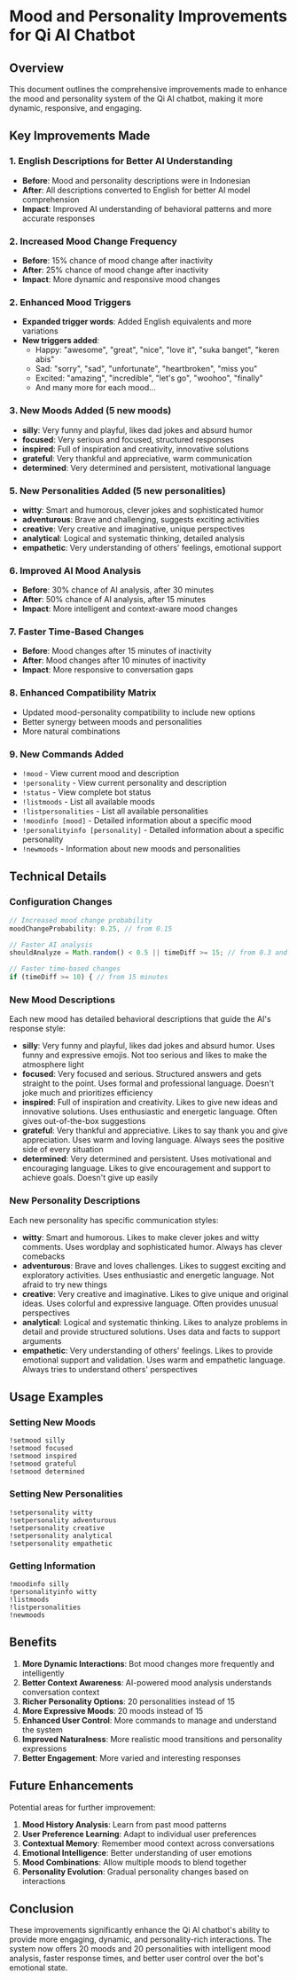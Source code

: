 # Mood and Personality Improvements for Qi AI Chatbot

## Overview
This document outlines the comprehensive improvements made to enhance the mood and personality system of the Qi AI chatbot, making it more dynamic, responsive, and engaging.

## Key Improvements Made

### 1. **English Descriptions for Better AI Understanding**
- **Before**: Mood and personality descriptions were in Indonesian
- **After**: All descriptions converted to English for better AI model comprehension
- **Impact**: Improved AI understanding of behavioral patterns and more accurate responses

### 2. **Increased Mood Change Frequency**
- **Before**: 15% chance of mood change after inactivity
- **After**: 25% chance of mood change after inactivity
- **Impact**: More dynamic and responsive mood changes

### 2. **Enhanced Mood Triggers**
- **Expanded trigger words**: Added English equivalents and more variations
- **New triggers added**: 
  - Happy: "awesome", "great", "nice", "love it", "suka banget", "keren abis"
  - Sad: "sorry", "sad", "unfortunate", "heartbroken", "miss you"
  - Excited: "amazing", "incredible", "let's go", "woohoo", "finally"
  - And many more for each mood...

### 3. **New Moods Added (5 new moods)**
- **silly**: Very funny and playful, likes dad jokes and absurd humor
- **focused**: Very serious and focused, structured responses
- **inspired**: Full of inspiration and creativity, innovative solutions
- **grateful**: Very thankful and appreciative, warm communication
- **determined**: Very determined and persistent, motivational language

### 5. **New Personalities Added (5 new personalities)**
- **witty**: Smart and humorous, clever jokes and sophisticated humor
- **adventurous**: Brave and challenging, suggests exciting activities
- **creative**: Very creative and imaginative, unique perspectives
- **analytical**: Logical and systematic thinking, detailed analysis
- **empathetic**: Very understanding of others' feelings, emotional support

### 6. **Improved AI Mood Analysis**
- **Before**: 30% chance of AI analysis, after 30 minutes
- **After**: 50% chance of AI analysis, after 15 minutes
- **Impact**: More intelligent and context-aware mood changes

### 7. **Faster Time-Based Changes**
- **Before**: Mood changes after 15 minutes of inactivity
- **After**: Mood changes after 10 minutes of inactivity
- **Impact**: More responsive to conversation gaps

### 8. **Enhanced Compatibility Matrix**
- Updated mood-personality compatibility to include new options
- Better synergy between moods and personalities
- More natural combinations

### 9. **New Commands Added**
- `!mood` - View current mood and description
- `!personality` - View current personality and description
- `!status` - View complete bot status
- `!listmoods` - List all available moods
- `!listpersonalities` - List all available personalities
- `!moodinfo [mood]` - Detailed information about a specific mood
- `!personalityinfo [personality]` - Detailed information about a specific personality
- `!newmoods` - Information about new moods and personalities

## Technical Details

### Configuration Changes
```javascript
// Increased mood change probability
moodChangeProbability: 0.25, // from 0.15

// Faster AI analysis
shouldAnalyze = Math.random() < 0.5 || timeDiff >= 15; // from 0.3 and 30 minutes

// Faster time-based changes
if (timeDiff >= 10) { // from 15 minutes
```

### New Mood Descriptions
Each new mood has detailed behavioral descriptions that guide the AI's response style:
- **silly**: Very funny and playful, likes dad jokes and absurd humor. Uses funny and expressive emojis. Not too serious and likes to make the atmosphere light
- **focused**: Very focused and serious. Structured answers and gets straight to the point. Uses formal and professional language. Doesn't joke much and prioritizes efficiency
- **inspired**: Full of inspiration and creativity. Likes to give new ideas and innovative solutions. Uses enthusiastic and energetic language. Often gives out-of-the-box suggestions
- **grateful**: Very thankful and appreciative. Likes to say thank you and give appreciation. Uses warm and loving language. Always sees the positive side of every situation
- **determined**: Very determined and persistent. Uses motivational and encouraging language. Likes to give encouragement and support to achieve goals. Doesn't give up easily

### New Personality Descriptions
Each new personality has specific communication styles:
- **witty**: Smart and humorous. Likes to make clever jokes and witty comments. Uses wordplay and sophisticated humor. Always has clever comebacks
- **adventurous**: Brave and loves challenges. Likes to suggest exciting and exploratory activities. Uses enthusiastic and energetic language. Not afraid to try new things
- **creative**: Very creative and imaginative. Likes to give unique and original ideas. Uses colorful and expressive language. Often provides unusual perspectives
- **analytical**: Logical and systematic thinking. Likes to analyze problems in detail and provide structured solutions. Uses data and facts to support arguments
- **empathetic**: Very understanding of others' feelings. Likes to provide emotional support and validation. Uses warm and empathetic language. Always tries to understand others' perspectives

## Usage Examples

### Setting New Moods
```
!setmood silly
!setmood focused
!setmood inspired
!setmood grateful
!setmood determined
```

### Setting New Personalities
```
!setpersonality witty
!setpersonality adventurous
!setpersonality creative
!setpersonality analytical
!setpersonality empathetic
```

### Getting Information
```
!moodinfo silly
!personalityinfo witty
!listmoods
!listpersonalities
!newmoods
```

## Benefits

1. **More Dynamic Interactions**: Bot mood changes more frequently and intelligently
2. **Better Context Awareness**: AI-powered mood analysis understands conversation context
3. **Richer Personality Options**: 20 personalities instead of 15
4. **More Expressive Moods**: 20 moods instead of 15
5. **Enhanced User Control**: More commands to manage and understand the system
6. **Improved Naturalness**: More realistic mood transitions and personality expressions
7. **Better Engagement**: More varied and interesting responses

## Future Enhancements

Potential areas for further improvement:
1. **Mood History Analysis**: Learn from past mood patterns
2. **User Preference Learning**: Adapt to individual user preferences
3. **Contextual Memory**: Remember mood context across conversations
4. **Emotional Intelligence**: Better understanding of user emotions
5. **Mood Combinations**: Allow multiple moods to blend together
6. **Personality Evolution**: Gradual personality changes based on interactions

## Conclusion

These improvements significantly enhance the Qi AI chatbot's ability to provide more engaging, dynamic, and personality-rich interactions. The system now offers 20 moods and 20 personalities with intelligent mood analysis, faster response times, and better user control over the bot's emotional state.

